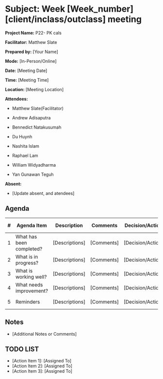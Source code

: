 # Subject: Week [Week_number][client/inclass/outclass] meeting

**Project Name:** P22- PK cals

**Facilitator:** Matthew Slate

**Prepared by:** [Your Name]

**Mode:** [In-Person/Online]

**Date:** [Meeting Date]

**Time:** [Meeting Time]

**Location:** [Meeting Location]


**Attendees:**
- Matthew Slate(Facilitator)

- Andrew Adisaputra

- Bennedict Natakusumah

- Du Huynh

- Nashita Islam

- Raphael Lam

- William Widyadharma

- Yan Gunawan Teguh


**Absent:**

- [Update absent, and atendees]

## Agenda

| # | Agenda Item | Description | Comments | Decision/Action | Who? | Items for Escalation |
|---|-------------|-------------|----------|-----------------|------|----------------------|
| 1 | What has been completed? | [Descriptions] | [Comments] | [Decision/Action] | [Who?] | [Items for Escalation] |
| 2 | What is in progress?    | [Descriptions] | [Comments] | [Decision/Action] | [Who?] | [Items for Escalation] |
| 3 | What is working well?   | [Descriptions] | [Comments] | [Decision/Action] | [Who?] | [Items for Escalation] |
| 4 | What needs improvement? | [Descriptions] | [Comments] | [Decision/Action] | [Who?] | [Items for Escalation] |
| 5 | Reminders               | [Descriptions] | [Comments] | [Decision/Action] | [Who?] | [Items for Escalation] |


## Notes

- [Additional Notes or Comments]

## TODO LIST

- [Action Item 1]: [Assigned To]
- [Action Item 2]: [Assigned To]
- [Action Item 3]: [Assigned To]



